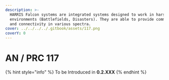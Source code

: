 ```yaml
---
description: >-
  HARRIS Falcon systems are integrated systems designed to work in harsh
  environments (Battlefields, Disasters). They are able to provide communication
  and connectivity in various spectra.
cover: ../../../../.gitbook/assets/117.png
coverY: 0
---
```


# AN / PRC 117

{% hint style="info" %}
To be Introduced in **0.2.XXX**
{% endhint %}

